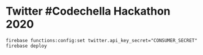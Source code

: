 # Twitter #Codechella Hackathon 2020

```
firebase functions:config:set twitter.api_key_secret="CONSUMER_SECRET"
firebase deploy
```
